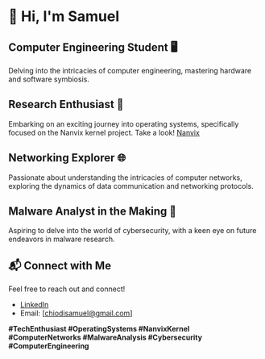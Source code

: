 # 👋 Hi, I'm Samuel

## Computer Engineering Student 🖥️
Delving into the intricacies of computer engineering, mastering hardware and software symbiosis.

## Research Enthusiast 🧠
Embarking on an exciting journey into operating systems, specifically focused on the Nanvix kernel project. Take a look! [Nanvix](https://github.com/nanvix/microkernel?tab=readme-ov-file)

## Networking Explorer 🌐
Passionate about understanding the intricacies of computer networks, exploring the dynamics of data communication and networking protocols.

## Malware Analyst in the Making 🔬
Aspiring to delve into the world of cybersecurity, with a keen eye on future endeavors in malware research.

## 📬 Connect with Me
Feel free to reach out and connect!
- [LinkedIn](https://www.linkedin.com/in/samuel-c-3a7026122/)
- Email: [chiodisamuel@gmail.com]

**#TechEnthusiast #OperatingSystems #NanvixKernel #ComputerNetworks #MalwareAnalysis #Cybersecurity #ComputerEngineering**
